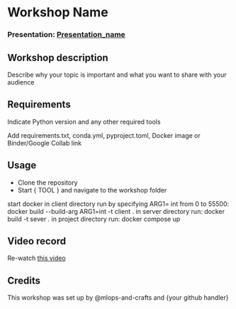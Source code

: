 
# Workshop Name 
### Presentation: [Presentation_name](workshop/presentation_template.pptx)

## Workshop description
Describe why your topic is important and what you want to share with your audience

## Requirements
Indicate Python version and any other required tools

Add requirements.txt, conda.yml, pyproject.toml, Docker image or Binder/Google Collab link

## Usage
* Clone the repository
* Start { TOOL } and navigate to the workshop folder

start docker
in client directory run by specifying ARG1= int from 0 to 55500:
docker build --build-arg ARG1=int -t client .
in server directory run:
docker build -t sever . 
in project directory run:
docker compose up



## Video record
Re-watch [this video](link)

## Credits
This workshop was set up by @mlops-and-crafts and {your github handler}
